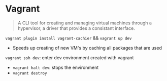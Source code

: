 # Vagrant 

> A CLI tool for creating and managing virtual machines through a hypervisor, a driver that provides a
> consistant interface.

`vagrant plugin install vagrant-cachier` && `vagrant up dev`

- Speeds up creating of new VM's by caching all packages that are used

`vagrant ssh dev`: enter dev environment created with vagrant
- `vagrant halt dev`: stops the environment
- `vagrant destroy`